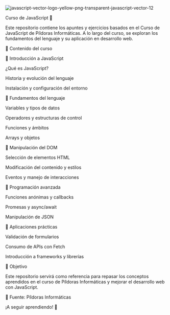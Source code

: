 
![javascript-vector-logo-yellow-png-transparent-javascript-vector-12](https://github.com/user-attachments/assets/e2179b35-a903-437f-8d72-01282ebce31d)

Curso de JavaScript 🚀

Este repositorio contiene los apuntes y ejercicios basados en el Curso de JavaScript de Píldoras Informáticas. A lo largo del curso, se exploran los fundamentos del lenguaje y su aplicación en desarrollo web.

📌 Contenido del curso

🔹 Introducción a JavaScript

¿Qué es JavaScript?

Historia y evolución del lenguaje

Instalación y configuración del entorno

🔹 Fundamentos del lenguaje

Variables y tipos de datos

Operadores y estructuras de control

Funciones y ámbitos

Arrays y objetos

🔹 Manipulación del DOM

Selección de elementos HTML

Modificación del contenido y estilos

Eventos y manejo de interacciones

🔹 Programación avanzada

Funciones anónimas y callbacks

Promesas y async/await

Manipulación de JSON

🔹 Aplicaciones prácticas

Validación de formularios

Consumo de APIs con Fetch

Introducción a frameworks y librerías

🎯 Objetivo

Este repositorio servirá como referencia para repasar los conceptos aprendidos en el curso de Píldoras Informáticas y mejorar el desarrollo web con JavaScript.

📌 Fuente: Píldoras Informáticas

¡A seguir aprendiendo! 🚀


